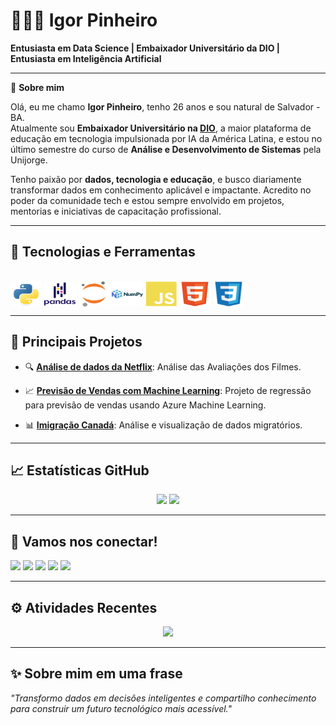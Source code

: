 # 🧑🏽‍💻 Igor Pinheiro

**Entusiasta em Data Science | Embaixador Universitário da DIO | Entusiasta em Inteligência Artificial**

---

🎯 **Sobre mim**

Olá, eu me chamo **Igor Pinheiro**, tenho 26 anos e sou natural de Salvador - BA.  
Atualmente sou **Embaixador Universitário na [DIO](https://www.dio.me/sign-up?ref=DEF4DA9FBEE943058AE1A80F28B6BB9C)**, a maior plataforma de educação em tecnologia impulsionada por IA da América Latina, e estou no último semestre do curso de **Análise e Desenvolvimento de Sistemas** pela Unijorge.

Tenho paixão por **dados, tecnologia e educação**, e busco diariamente transformar dados em conhecimento aplicável e impactante. Acredito no poder da comunidade tech e estou sempre envolvido em projetos, mentorias e iniciativas de capacitação profissional.

---

## 🚀 Tecnologias e Ferramentas

<div style="display: inline_block"><br>
  <img align="center" alt="Python" height="40" width="50" src="https://raw.githubusercontent.com/devicons/devicon/master/icons/python/python-original.svg">
  <img align="center" alt="Pandas" height="40" width="50" src="https://raw.githubusercontent.com/devicons/devicon/master/icons/pandas/pandas-original-wordmark.svg">
  <img align="center" alt="Jupyter" height="40" width="50" src="https://raw.githubusercontent.com/devicons/devicon/master/icons/jupyter/jupyter-original.svg">
  <img align="center" alt="NumPy" height="40" width="50" src="https://raw.githubusercontent.com/devicons/devicon/master/icons/numpy/numpy-original-wordmark.svg">
  <img align="center" alt="JavaScript" height="40" width="50" src="https://raw.githubusercontent.com/devicons/devicon/master/icons/javascript/javascript-plain.svg">
  <img align="center" alt="HTML5" height="40" width="50" src="https://raw.githubusercontent.com/devicons/devicon/master/icons/html5/html5-original.svg">
  <img align="center" alt="CSS3" height="40" width="50" src="https://raw.githubusercontent.com/devicons/devicon/master/icons/css3/css3-original.svg">
</div>

---

## 📂 Principais Projetos

- 🔍 [**Análise de dados da Netflix**](https://github.com/Igorpinheiro7/Netflix_Projeto): Análise das Avaliações dos Filmes.
- 📈 [**Previsão de Vendas com Machine Learning**](https://github.com/Igorpinheiro7/Modelo_de_regressao_preditiva): Projeto de regressão para previsão de vendas usando Azure Machine Learning.

- 📊 [**Imigração Canadá**](https://github.com/Igorpinheiro7/Imigrantes_Canada_Projeto): Análise e visualização de dados migratórios.

---

## 📈 Estatísticas GitHub

<div align="center">
  <img src="https://github-readme-stats.vercel.app/api?username=Igorpinheiro7&show_icons=true&include_all_commits=true&count_private=true&theme=merko" height="150" />
  <img src="https://github-readme-stats.vercel.app/api/top-langs/?username=IgorPinheiro7&layout=compact&langs_count=5&theme=merko" height="150" />
</div>

---

## 🔗 Vamos nos conectar!

<div> 
  <a href="https://www.instagram.com/igorpiinheiroo?igsh=MW83cWNqMHV6cXl3eg==" target="_blank"><img src="https://img.shields.io/badge/Instagram-%23E4405F?style=for-the-badge&logo=instagram&logoColor=white"></a>
  <a href="https://discord.gg/igorpinheiro5160" target="_blank"><img src="https://img.shields.io/badge/Discord-7289DA?style=for-the-badge&logo=discord&logoColor=white"></a> 
  <a href="mailto:igorcosta9908@gmail.com" target="_blank"><img src="https://img.shields.io/badge/Gmail-%23333?style=for-the-badge&logo=gmail&logoColor=white"></a>
  <a href="https://www.linkedin.com/in/igor-pinheiro-2533b11a9" target="_blank"><img src="https://img.shields.io/badge/LinkedIn-%230077B5?style=for-the-badge&logo=linkedin&logoColor=white"></a> 
  <a href="https://medium.com/@igorpinheiro.DIO" target="_blank"><img src="https://img.shields.io/badge/Medium-12100E?style=for-the-badge&logo=medium&logoColor=white"></a>
</div>

---

## ⚙️ Atividades Recentes

<div align="center">
  <img src="https://github-readme-activity-graph.vercel.app/graph?username=Igorpinheiro7&theme=merko&hide_border=true" />
</div>

---

## ✨ Sobre mim em uma frase

*"Transformo dados em decisões inteligentes e compartilho conhecimento para construir um futuro tecnológico mais acessível."*

